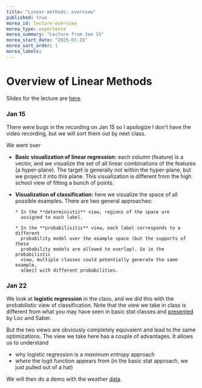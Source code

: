 ```yaml
---
title: "Linear methods: overview"
published: true
morea_id: lecture-overview
morea_type: experience
morea_summary: "Lecture from Jan 15"
morea_start_date: "2025-01-15"
morea_sort_order: 1
morea_labels:
---
```


# Overview of Linear Methods

Slides for the lecture are [here](./logreg.pdf). 

### Jan 15

There were bugs in the recording on Jan 15 so I apologize I don't
have the video recording, but we will sort them out by next class.

We went over

* **Basic visualization of linear regression:** each column (feature) is a
  vector, and we visualize the set of all linear combinations of the
  features (a hyper-plane). The target is generally not within the
  hyper-plane, but we project it into this plane. This visualization
  is different from the high school view of fitting a bunch of points.
  
* **Visualization of classification:** here we visualize the space of
  all possible examples. There are two general approaches:
  
	  * In the **deterministic** view, regions of the space are
        assigned to each label.

	  * In the **probabilisitic** view, each label corresponds to a different 
	    probability model over the example space (but the supports of these 
		probability models are allowed to overlap). So in the probabilistic 
		view, multiple classes could potentially generate the same example, 
		albeit with different probabilities.  

### Jan 22

We look at **logistic regression** in the class, and we did this with
the probabilistic view of classification. Note that the view we take
in class is different from what you may have seen in basic stat
classes and
[presented](https://docs.google.com/presentation/d/1PivvNMMgu9gnwzK8dfhZx9MT8UbOo9z1EhTqgYTpUU4/edit?usp=sharing)
by Loc and Saber.

But the two views are obviously completely equivalent and lead to the
same optimizations. The view we take here has a couple of advantages. It allows
us to understand

* why logistic regression is a _maximum entropy_ approach
* _where_ the logit function appears from (in the basic stat approach, we just pulled out of a hat)

We will then do a demo with the weather [data](https://drive.google.com/drive/folders/1TvOiktbpG784mYLSRRjk6LULKVGECH3r?usp=sharing).  
